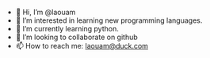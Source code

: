 - 👋 Hi, I’m @laouam
- 👀 I’m interested in learning new programming languages.
- 🌱 I’m currently learning python.
- 💞️ I’m looking to collaborate on github
- 📫 How to reach me: laouam@duck.com

<!---
laouam/laouam is a ✨ special ✨ repository because its `README.md` (this file) appears on your GitHub profile.
You can click the Preview link to take a look at your changes.
--->
